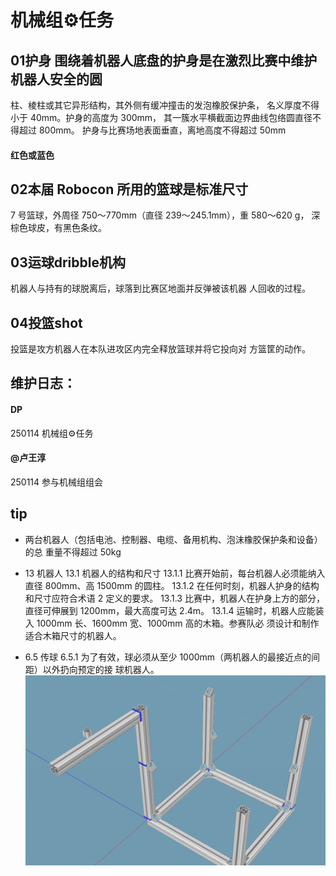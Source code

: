 # 机械组⚙️任务

## 01护身 围绕着机器人底盘的护身是在激烈比赛中维护机器人安全的圆
柱、棱柱或其它异形结构，其外侧有缓冲撞击的发泡橡胶保护条，
名义厚度不得小于 40mm。护身的高度为 300mm，
其一簇水平横截面边界曲线包络圆直径不得超过 800mm。
护身与比赛场地表面垂直，离地高度不得超过 50mm
#### 红色或蓝色

## 02本届 Robocon 所用的篮球是标准尺寸
 7 号篮球，外周径 750～770mm（直径
239～245.1mm），重 580～620 g，
深棕色球皮，有黑色条纹。

## 03运球dribble机构
机器人与持有的球脱离后，球落到比赛区地面并反弹被该机器
人回收的过程。

## 04投篮shot
投篮是攻方机器人在本队进攻区内完全释放篮球并将它投向对
方篮筐的动作。

## 维护日志：

#### DP
250114 机械组⚙️任务


####  @卢王淳 
250114 参与机械组组会

## tip
- 两台机器人（包括电池、控制器、电缆、备用机构、泡沫橡胶保护条和设备）的总
重量不得超过 50kg

- 13 机器人
13.1 机器人的结构和尺寸
13.1.1 比赛开始前，每台机器人必须能纳入直径 800mm、高 1500mm 的圆柱。
13.1.2 在任何时刻，机器人护身的结构和尺寸应符合术语 2 定义的要求。
13.1.3 比赛中，机器人在护身上方的部分，直径可伸展到 1200mm，最大高度可达 2.4m。
13.1.4 运输时，机器人应能装入 1000mm 长、1600mm 宽、1000mm 高的木箱。参赛队必
须设计和制作适合木箱尺寸的机器人。

- 6.5 传球
6.5.1 为了有效，球必须从至少 1000mm（两机器人的最接近点的间距）以外扔向预定的接
球机器人。
![输入图片说明](../../Image/MayCad-test-JIXIE.png)
